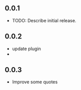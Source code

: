 ## 0.0.1

* TODO: Describe initial release.

## 0.0.2
- update plugin
- 
## 0.0.3
- Improve some quotes

